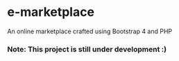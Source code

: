 # e-marketplace
An online marketplace crafted using Bootstrap 4 and PHP
### Note: This project is still under development :)
